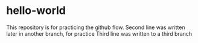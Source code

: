 # hello-world
This repository is for practicing the github flow.
Second line was written later in another branch, for practice
Third line was written to a third branch
